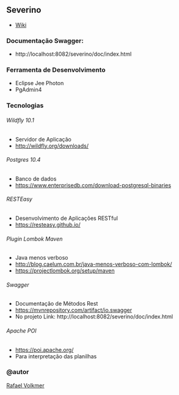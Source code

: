 ## Severino 
* [Wiki](https://github.com/Antbridge/severino-docs/wiki)

### Documentação Swagger:
* http://localhost:8082/severino/doc/index.html

### Ferramenta de Desenvolvimento
* Eclipse Jee Photon
* PgAdmin4

### Tecnologias
###### Wildfly 10.1
* Servidor de Aplicação
* http://wildfly.org/downloads/

###### Postgres 10.4
* Banco de dados
* https://www.enterprisedb.com/download-postgresql-binaries

###### RESTEasy
* Desenvolvimento de Aplicações RESTful
* https://resteasy.github.io/

###### Plugin Lombok Maven
* Java menos verboso
* http://blog.caelum.com.br/java-menos-verboso-com-lombok/
* https://projectlombok.org/setup/maven

###### Swagger
* Documentação de Métodos Rest
* https://mvnrepository.com/artifact/io.swagger
* No projeto Link: http://localhost:8082/severino/doc/index.html

###### Apache POI
* https://poi.apache.org/
* Para interpretação das planilhas
  
### @autor
[Rafael Volkmer](https://github.com/volkmerrafael)
